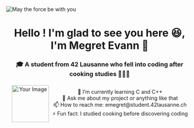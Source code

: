 <picture>
 <img alt="May the force be with you" src="https://s4.ezgif.com/tmp/ezgif-4-61e1f79117.gif">
</picture>

<h1 align="center">Hello ! I'm glad to see you here 😆, I'm Megret Evann 🙂</h1>

<div align="center">
  <h3>🎓 A student from 42 Lausanne who fell into coding after cooking studies 👨🏻‍🍳</h3>
</div>

<div align="center" style="display: flex; align-items: center; justify-content: center;">
  <img src="https://media.giphy.com/media/v1.Y2lkPTc5MGI3NjExM2kzdmRubGlyejNsdTdiZWpqYnplYjU2bHh0NjRsbG9nMnlleHkzdSZlcD12MV9naWZzX3NlYXJjaCZjdD1n/bGgsc5mWoryfgKBx1u/giphy.gif" alt="Your Image" width="100" style="margin-right: 10px;" />
  <ul style="list-style-type: none; padding-left: 0;">
    <li>🌱 I’m currently learning C and C++</li>
    <li>💬 Ask me about my project or anything like that</li>
    <li>📫 How to reach me: emegret@student.42lausanne.ch</li>
    <li>⚡ Fun fact: I studied cooking before discovering coding</li>
  </ul>
</div>


